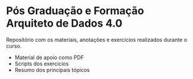 # Pós Graduação e Formação Arquiteto de Dados 4.0

Repositório com os materiais, anotações e exercícios realizados durante o curso.
- Material de apoio como PDF
- Scripts dos exercicios
- Resumo dos principais tópicos
